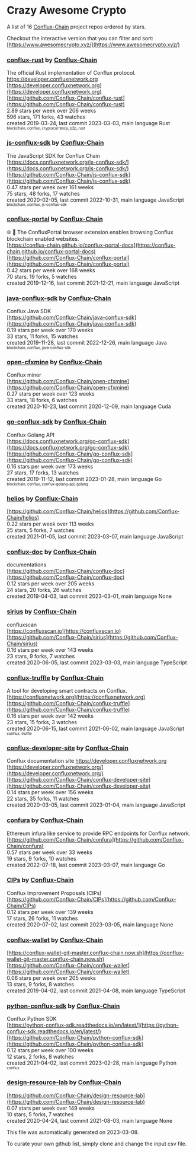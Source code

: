 # Crazy Awesome Crypto
A list of 16 [Conflux-Chain](https://github.com/Conflux-Chain) project repos ordered by stars.  

Checkout the interactive version that you can filter and sort: 
[https://www.awesomecrypto.xyz/](https://www.awesomecrypto.xyz/)  


### [conflux-rust](https://github.com/Conflux-Chain/conflux-rust) by [Conflux-Chain](https://github.com/Conflux-Chain)  
The official Rust implementation of Conflux protocol. https://developer.confluxnetwork.org  
[https://developer.confluxnetwork.org](https://developer.confluxnetwork.org)  
[https://github.com/Conflux-Chain/conflux-rust](https://github.com/Conflux-Chain/conflux-rust)  
2.89 stars per week over 206 weeks  
596 stars, 171 forks, 43 watches  
created 2019-03-24, last commit 2023-03-03, main language Rust  
<sub><sup>blockchain, conflux, cryptocurrency, p2p, rust</sup></sub>


### [js-conflux-sdk](https://github.com/Conflux-Chain/js-conflux-sdk) by [Conflux-Chain](https://github.com/Conflux-Chain)  
The JavaScript SDK for Conflux Chain  
[https://docs.confluxnetwork.org/js-conflux-sdk/](https://docs.confluxnetwork.org/js-conflux-sdk/)  
[https://github.com/Conflux-Chain/js-conflux-sdk](https://github.com/Conflux-Chain/js-conflux-sdk)  
0.47 stars per week over 161 weeks  
75 stars, 48 forks, 17 watches  
created 2020-02-05, last commit 2022-10-31, main language JavaScript  
<sub><sup>blockchain, conflux, js-conflux-sdk</sup></sub>


### [conflux-portal](https://github.com/Conflux-Chain/conflux-portal) by [Conflux-Chain](https://github.com/Conflux-Chain)  
:globe_with_meridians: :electric_plug: The ConfluxPortal browser extension enables browsing Conflux blockchain enabled websites.  
[https://conflux-chain.github.io/conflux-portal-docs](https://conflux-chain.github.io/conflux-portal-docs)  
[https://github.com/Conflux-Chain/conflux-portal](https://github.com/Conflux-Chain/conflux-portal)  
0.42 stars per week over 168 weeks  
70 stars, 19 forks, 5 watches  
created 2019-12-16, last commit 2021-12-21, main language JavaScript  


### [java-conflux-sdk](https://github.com/Conflux-Chain/java-conflux-sdk) by [Conflux-Chain](https://github.com/Conflux-Chain)  
Conflux Java SDK  
[https://github.com/Conflux-Chain/java-conflux-sdk](https://github.com/Conflux-Chain/java-conflux-sdk)  
0.19 stars per week over 170 weeks  
33 stars, 11 forks, 15 watches  
created 2019-11-28, last commit 2022-12-26, main language Java  
<sub><sup>blockchain, conflux, java-conflux-sdk</sup></sub>


### [open-cfxmine](https://github.com/Conflux-Chain/open-cfxmine) by [Conflux-Chain](https://github.com/Conflux-Chain)  
Conflux miner  
[https://github.com/Conflux-Chain/open-cfxmine](https://github.com/Conflux-Chain/open-cfxmine)  
0.27 stars per week over 123 weeks  
33 stars, 18 forks, 6 watches  
created 2020-10-23, last commit 2020-12-09, main language Cuda  


### [go-conflux-sdk](https://github.com/Conflux-Chain/go-conflux-sdk) by [Conflux-Chain](https://github.com/Conflux-Chain)  
Conflux Golang API  
[https://docs.confluxnetwork.org/go-conflux-sdk](https://docs.confluxnetwork.org/go-conflux-sdk)  
[https://github.com/Conflux-Chain/go-conflux-sdk](https://github.com/Conflux-Chain/go-conflux-sdk)  
0.16 stars per week over 173 weeks  
27 stars, 17 forks, 13 watches  
created 2019-11-12, last commit 2023-01-28, main language Go  
<sub><sup>blockchain, conflux, conflux-golang-api, golang</sup></sub>


### [helios](https://github.com/Conflux-Chain/helios) by [Conflux-Chain](https://github.com/Conflux-Chain)  
  
[https://github.com/Conflux-Chain/helios](https://github.com/Conflux-Chain/helios)  
0.22 stars per week over 113 weeks  
25 stars, 5 forks, 7 watches  
created 2021-01-05, last commit 2023-03-07, main language JavaScript  


### [conflux-doc](https://github.com/Conflux-Chain/conflux-doc) by [Conflux-Chain](https://github.com/Conflux-Chain)  
documentations  
[https://github.com/Conflux-Chain/conflux-doc](https://github.com/Conflux-Chain/conflux-doc)  
0.12 stars per week over 205 weeks  
24 stars, 20 forks, 26 watches  
created 2019-04-03, last commit 2023-03-01, main language None  


### [sirius](https://github.com/Conflux-Chain/sirius) by [Conflux-Chain](https://github.com/Conflux-Chain)  
confluxscan   
[https://confluxscan.io](https://confluxscan.io)  
[https://github.com/Conflux-Chain/sirius](https://github.com/Conflux-Chain/sirius)  
0.16 stars per week over 143 weeks  
23 stars, 9 forks, 7 watches  
created 2020-06-05, last commit 2023-03-03, main language TypeScript  


### [conflux-truffle](https://github.com/Conflux-Chain/conflux-truffle) by [Conflux-Chain](https://github.com/Conflux-Chain)  
A tool for developing smart contracts on Conflux.  
[https://confluxnetwork.org](https://confluxnetwork.org)  
[https://github.com/Conflux-Chain/conflux-truffle](https://github.com/Conflux-Chain/conflux-truffle)  
0.16 stars per week over 142 weeks  
23 stars, 15 forks, 3 watches  
created 2020-06-15, last commit 2021-06-02, main language JavaScript  
<sub><sup>conflux, truffle</sup></sub>


### [conflux-developer-site](https://github.com/Conflux-Chain/conflux-developer-site) by [Conflux-Chain](https://github.com/Conflux-Chain)  
Conflux documentation site https://developer.confluxnetwork.org  
[https://developer.confluxnetwork.org/](https://developer.confluxnetwork.org/)  
[https://github.com/Conflux-Chain/conflux-developer-site](https://github.com/Conflux-Chain/conflux-developer-site)  
0.14 stars per week over 156 weeks  
22 stars, 35 forks, 11 watches  
created 2020-03-05, last commit 2023-01-04, main language JavaScript  


### [confura](https://github.com/Conflux-Chain/confura) by [Conflux-Chain](https://github.com/Conflux-Chain)  
Ethereum infura like service to provide RPC endpoints for Conflux network.  
[https://github.com/Conflux-Chain/confura](https://github.com/Conflux-Chain/confura)  
0.57 stars per week over 33 weeks  
19 stars, 9 forks, 10 watches  
created 2022-07-18, last commit 2023-03-07, main language Go  


### [CIPs](https://github.com/Conflux-Chain/CIPs) by [Conflux-Chain](https://github.com/Conflux-Chain)  
Conflux Improvement Proposals (CIPs)  
[https://github.com/Conflux-Chain/CIPs](https://github.com/Conflux-Chain/CIPs)  
0.12 stars per week over 139 weeks  
17 stars, 26 forks, 11 watches  
created 2020-07-02, last commit 2023-03-05, main language None  


### [conflux-wallet](https://github.com/Conflux-Chain/conflux-wallet) by [Conflux-Chain](https://github.com/Conflux-Chain)  
  
[https://conflux-wallet-git-master.conflux-chain.now.sh](https://conflux-wallet-git-master.conflux-chain.now.sh)  
[https://github.com/Conflux-Chain/conflux-wallet](https://github.com/Conflux-Chain/conflux-wallet)  
0.06 stars per week over 205 weeks  
13 stars, 9 forks, 8 watches  
created 2019-04-02, last commit 2021-04-08, main language TypeScript  


### [python-conflux-sdk](https://github.com/Conflux-Chain/python-conflux-sdk) by [Conflux-Chain](https://github.com/Conflux-Chain)  
Conflux Python SDK  
[https://python-conflux-sdk.readthedocs.io/en/latest/](https://python-conflux-sdk.readthedocs.io/en/latest/)  
[https://github.com/Conflux-Chain/python-conflux-sdk](https://github.com/Conflux-Chain/python-conflux-sdk)  
0.12 stars per week over 100 weeks  
12 stars, 2 forks, 8 watches  
created 2021-04-02, last commit 2023-02-28, main language Python  
<sub><sup>conflux</sup></sub>


### [design-resource-lab](https://github.com/Conflux-Chain/design-resource-lab) by [Conflux-Chain](https://github.com/Conflux-Chain)  
  
[https://github.com/Conflux-Chain/design-resource-lab](https://github.com/Conflux-Chain/design-resource-lab)  
0.07 stars per week over 149 weeks  
10 stars, 5 forks, 7 watches  
created 2020-04-24, last commit 2021-08-03, main language None  


This file was automatically generated on 2023-03-08.  

To curate your own github list, simply clone and change the input csv file.  